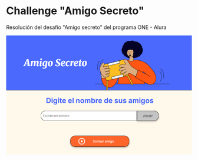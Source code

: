 # Challenge "Amigo Secreto"

Resolución del desafío "Amigo secreto" del programa ONE - Alura

![alt text](./assets/image.png)